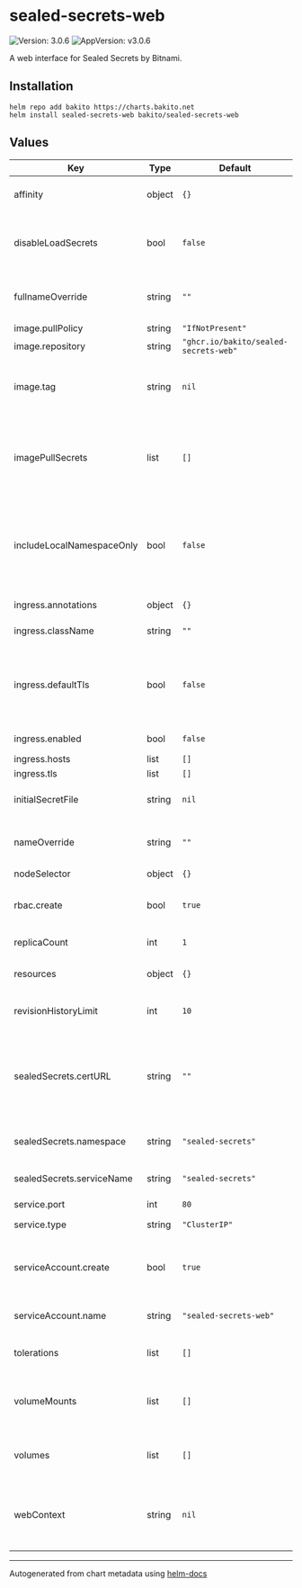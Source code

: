 # sealed-secrets-web

![Version: 3.0.6](https://img.shields.io/badge/Version-3.0.6-informational?style=flat-square) ![AppVersion: v3.0.6](https://img.shields.io/badge/AppVersion-v3.0.6-informational?style=flat-square)

A web interface for Sealed Secrets by Bitnami.

## Installation

```console
helm repo add bakito https://charts.bakito.net
helm install sealed-secrets-web bakito/sealed-secrets-web
```

## Values

| Key | Type | Default | Description |
|-----|------|---------|-------------|
| affinity | object | `{}` | Assign custom [affinity] rules to the deployment |
| disableLoadSecrets | bool | `false` | If set to true secrets cannot be read from this tool, only seal new ones |
| fullnameOverride | string | `""` | String to fully override "argo-rollouts.fullname" template |
| image.pullPolicy | string | `"IfNotPresent"` | Image pull policy |
| image.repository | string | `"ghcr.io/bakito/sealed-secrets-web"` | Repository to use |
| image.tag | string | `nil` | Overrides the image tag (default is the chart appVersion) |
| imagePullSecrets | list | `[]` | Secrets with credentials to pull images from a private registry. Registry secret names as an array. |
| includeLocalNamespaceOnly | bool | `false` | If set to true, the application has only the permission to view sealed secrets in the current namespace |
| ingress.annotations | object | `{}` | Ingress annotations |
| ingress.className | string | `""` | Ingress class name |
| ingress.defaultTls | bool | `false` | set this to true and leave tls an empty array to use the default TLS certificate (works at least in openshift) |
| ingress.enabled | bool | `false` | Enable ingress support |
| ingress.hosts | list | `[]` | Ingress hosts |
| ingress.tls | list | `[]` | Ingress tls |
| initialSecretFile | string | `nil` | Define you custom initial secret file |
| nameOverride | string | `""` | String to partially override "argo-rollouts.fullname" template |
| nodeSelector | object | `{}` | [Node selector] |
| rbac.create | bool | `true` | Specifies whether rbac should be created |
| replicaCount | int | `1` | The number of pods to run |
| resources | object | `{}` | Resource limits and requests for the pods. |
| revisionHistoryLimit | int | `10` | Max number of old replicasets to retain |
| sealedSecrets.certURL | string | `""` | URL sealed secrets certificate (required if sealed secrets is not reachable with in cluster service) |
| sealedSecrets.namespace | string | `"sealed-secrets"` | Namespace of the sealed secrets service |
| sealedSecrets.serviceName | string | `"sealed-secrets"` | Name of the sealed secrets service |
| service.port | int | `80` | Service port |
| service.type | string | `"ClusterIP"` | Sets the type of the Service |
| serviceAccount.create | bool | `true` | Specifies whether a service account should be created |
| serviceAccount.name | string | `"sealed-secrets-web"` | The name of the service account to use. |
| tolerations | list | `[]` | [Tolerations] for use with node taints |
| volumeMounts | list | `[]` | Additional volumeMounts to the image updater main container |
| volumes | list | `[]` | Additional volumes to the image updater pod |
| webContext | string | `nil` | The context the application is running on. (for example, if it is served via a reverse proxy) |

----------------------------------------------
Autogenerated from chart metadata using [helm-docs](https://github.com/norwoodj/helm-docs)
